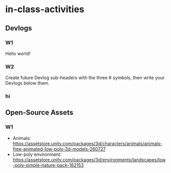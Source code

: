 # in-class-activities
## Devlogs
### W1
Hello world!

### W2
Create future Devlog sub-headers with the three # symbols, then write your Devlogs below them.
### hi
## Open-Source Assets
### W1
- Animals: https://assetstore.unity.com/packages/3d/characters/animals/animals-free-animated-low-poly-3d-models-260727 
- Low-poly environment: https://assetstore.unity.com/packages/3d/environments/landscapes/low-poly-simple-nature-pack-162153 